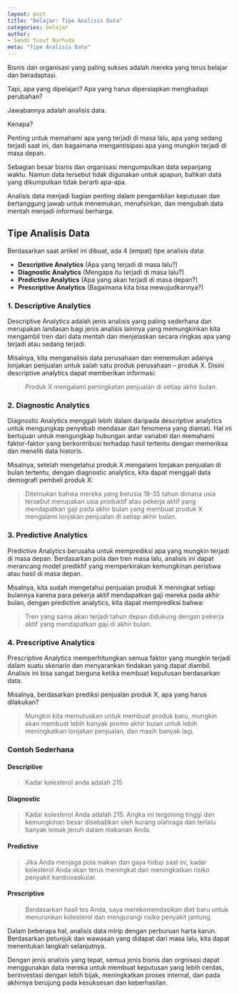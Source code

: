 ```yaml
---
layout: post
title: "Belajar: Tipe Analisis Data"
categories: belajar
author:
- Sandi Yusuf Nurhuda
meta: "Tipe Analisis Data"
---
```


Bisnis dan organisasi yang paling sukses adalah mereka yang terus belajar dan beradaptasi.

Tapi, apa yang dipelajari? Apa yang harus dipersiapkan menghadapi perubahan?

Jawabannya adalah analisis data.

Kenapa?

Penting untuk memahami apa yang terjadi di masa lalu, apa yang sedang terjadi saat ini, dan bagaimana mengantisipasi apa yang mungkin terjadi di masa depan.

Sebagian besar bisnis dan organisasi mengumpulkan data sepanjang waktu. Namun data tersebut tidak digunakan untuk apapun, bahkan data yang dikumpulkan tidak berarti apa-apa.

Analisis data menjadi bagian penting dalam pengambilan keputusan dan bertanggung jawab untuk menemukan, menafsirkan, dan mengubah data mentah menjadi informasi berharga.

## Tipe Analisis Data

Berdasarkan saat artikel ini dibuat, ada 4 (empat) tipe analisis data:

- <b>Descriptive Analytics</b> (Apa yang terjadi di masa lalu?)
- <b>Diagnostic Analytics</b> (Mengapa itu terjadi di masa lalu?)
- <b>Predictive Analytics</b> (Apa yang akan terjadi di masa depan?)
- <b>Prescriptive Analytics</b> (Bagaimana kita bisa mewujudkannya?)

### 1. Descriptive Analytics

Descriptive Analytics adalah jenis analisis yang paling sederhana dan merupakan landasan bagi jenis analisis lainnya yang memungkinkan kita mengambil tren dari data mentah dan menjelaskan secara ringkas apa yang terjadi atau sedang terjadi.

Misalnya, kita menganalisis data perusahaan dan menemukan adanya lonjakan penjualan untuk salah satu produk perusahaan – produk X. Disini descriptive analytics dapat memberikan informasi: 
> Produk X mengalami peningkatan penjualan di setiap akhir bulan.

### 2. Diagnostic Analytics

Diagnostic Analytics menggali lebih dalam daripada descriptive analytics untuk mengungkap penyebab mendasar dari fenomena yang diamati. Hal ini bertujuan untuk mengungkap hubungan antar variabel dan memahami faktor-faktor yang berkontribusi terhadap hasil tertentu dengan memeriksa dan meneliti data historis.

Misalnya, setelah mengetahui produk X mengalami lonjakan penjualan di bulan tertentu, dengan diagnostic analytics, kita dapat menggali data demografi pembeli produk X: 
> Ditemukan bahwa mereka yang berusia 18-35 tahun dimana usia tersebut merupakan usia produktif atau pekerja aktif yang mendapatkan gaji pada akhir bulan yang membuat produk X mengalami lonjakan penjualan di setiap akhir bulan.

### 3. Predictive Analytics

Predictive Analytics berusaha untuk memprediksi apa yang mungkin terjadi di masa depan. Berdasarkan pola dan tren masa lalu, analisis ini dapat merancang model prediktif yang memperkirakan kemungkinan peristiwa atau hasil di masa depan.

Misalnya, kita sudah mengetahui penjualan produk X meningkat setiap bulannya karena para pekerja aktif mendapatkan gaji mereka pada akhir bulan, dengan predictive analytics, kita dapat memprediksi bahwa: 
> Tren yang sama akan terjadi tahun depan didukung dengan pekerja aktif yang mendapatkan gaji di akhir bulan.

### 4. Prescriptive Analytics

Prescriptive Analytics memperhitungkan semua faktor yang mungkin terjadi dalam suatu skenario dan menyarankan tindakan yang dapat diambil. Analisis ini bisa sangat berguna ketika membuat keputusan berdasarkan data.

Misalnya, berdasarkan prediksi penjualan produk X, apa yang harus dilakukan? 
> Mungkin kita memutuskan untuk membuat produk baru, mungkin akan membuat lebih banyak promo akhir bulan untuk lebih meningkatkan lonjakan penjualan, dan masih banyak lagi.

### Contoh Sederhana

#### Descriptive

> Kadar kolesterol anda adalah 215

#### Diagnostic

> Kadar kolesterol Anda adalah 215. Angka ini tergolong tinggi dan kemungkinan besar disebabkan oleh kurang olahraga dan terlalu banyak lemak jenuh dalam makanan Anda.

#### Predictive

> Jika Anda menjaga pola makan dan gaya hidup saat ini, kadar kolesterol Anda akan terus meningkat dan meningkatkan risiko penyakit kardiovaskular.

#### Prescriptive

> Berdasarkan hasil tes Anda, saya merekomendasikan diet baru untuk menurunkan kolesterol dan mengurangi risiko penyakit jantung.

Dalam beberapa hal, analisis data mirip dengan perburuan harta karun. Berdasarkan petunjuk dan wawasan yang didapat dari masa lalu, kita dapat menentukan langkah selanjutnya.

Dengan jenis analisis yang tepat, semua jenis bisnis dan orgnisasi dapat menggunakan data mereka untuk membuat keputusan yang lebih cerdas, berinvestasi dengan lebih bijak, meningkatkan proses internal, dan pada akhirnya berujung pada kesuksesan dan keberhasilan.